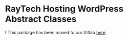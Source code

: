 # RayTech Hosting WordPress Abstract Classes
! This package has been moved to our Gitlab [here](https://git.raytechhosting.com/packages/abstract-classes)  
